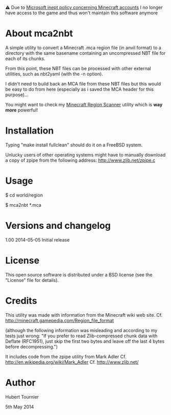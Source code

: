:warning: Due to [Microsoft inept policy concerning Minecraft accounts](https://help.minecraft.net/hc/en-us/articles/19615552270221) I no longer have access to the game and thus won't maintain this software anymore

About mca2nbt
=============
A simple utility to convert a Minecraft .mca region file (in anvil format) to a directory with the same basename containing an uncompressed NBT file for each of its chunks.

From this point, these NBT files can be processed with other external utilities, such as nbt2yaml (with the -n option).

I didn't need to build back an MCA file from these NBT files but this would be easy to do from here (especially as i saved the MCA header for this purpose)...

You might want to check my [Minecraft Region Scanner](https://github.com/HubTou/MinecraftRegionScanner) utility which is **way more** powerful!


Installation
============
Typing "make install fullclean" should do it on a FreeBSD system.

Unlucky users of other operating systems might have to manually download a copy of zpipe from the following address: http://www.zlib.net/zpipe.c 


Usage
=====
$ cd world/region

$ mca2nbt *.mca


Versions and changelog
======================
1.00	2014-05-05	Initial release


License
=======
This open source software is distributed under a BSD license (see the "License" file for details).


Credits
=======
This utility was made with information from the Minecraft wiki web site.
Cf. http://minecraft.gamepedia.com/Region_file_format

(although the following information was misleading and according to my tests just wrong:
    "If you prefer to read Zlib-compressed chunk data with Deflate (RFC1951), just skip the first two bytes and leave off the last 4 bytes before decompressing.")

It includes code from the zpipe utility from Mark Adler
Cf. http://en.wikipedia.org/wiki/Mark_Adler
Cf. http://www.zlib.net/


Author
======
Hubert Tournier

5th May 2014
